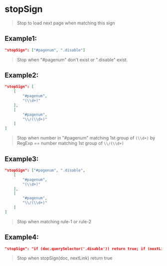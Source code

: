 # stopSign
>Stop to load next page when matching this sign

Example1:
--
```JSON
"stopSign": ["#pagenum", ".disable"] 
```
>Stop when "#pagenum" don't exist or ".disable" exist.

Example2:
--
```JSON
"stopSign": [
    [
        "#pagenum",
        "(\\d+)"
    ],
    [
        "#pagenum",
        "\\/(\\d+)"
    ]
]
```
>Stop when number in "#pagenum" matching 1st group of `(\\d+)` by RegExp == number matching 1st group of `\\/(\\d+)`

Example3:
--
```JSON
"stopSign": ["#pagenum", ".disable",
    [
        "#pagenum",
        "(\\d+)"
    ],
    [
        "#pagenum",
        "\\/(\\d+)"
    ]
] 
```
>Stop when matching rule-1 or rule-2

Example4:
--
```JSON
"stopSign": "if (doc.querySelector('.disable')) return true; if (nextLink.className === 'disable') return true; return false;" 
```
>Stop when stopSign(doc, nextLink) return true

